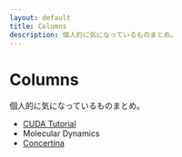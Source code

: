 ```yaml
---
layout: default
title: Columns
description: 個人的に気になっているものまとめ。
---
```


# Columns
個人的に気になっているものまとめ。

- [CUDA Tutorial](https://physpeach.github.io/cuda-tutorial)
- Molecular Dynamics
- [Concertina](concertina/index.md)